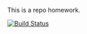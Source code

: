 This is a repo homework.

[![Build Status](https://travis-ci.org/SengulolanCem/myDemoApp.svg?branch=master)](https://travis-ci.org/SengulolanCem/myDemoApp)

